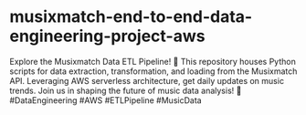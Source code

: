 # musixmatch-end-to-end-data-engineering-project-aws
Explore the Musixmatch Data ETL Pipeline! 🎵 This repository houses Python scripts for data extraction, transformation, and loading from the Musixmatch API. Leveraging AWS serverless architecture, get daily updates on music trends. Join us in shaping the future of music data analysis! 🚀 #DataEngineering #AWS #ETLPipeline #MusicData

